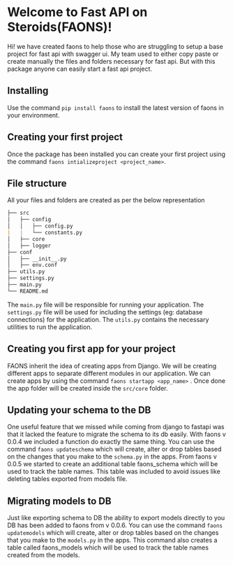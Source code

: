 # Welcome to Fast API on Steroids(FAONS)!

Hi! we have created faons to help those who are struggling to setup a base project for fast api with swagger ui. My team used to either copy paste or create manually the files and folders necessary for fast api. But with this package anyone can easily start a fast api project.


## Installing

Use the command `pip install faons` to install the latest version of faons in your environment.

## Creating your first project

Once the package has been installed you can create your first project using the command `faons intializeproject <project_name>`.

## File structure

All your files and folders are created as per the below representation
```markdown
├── src
│   ├── config
│   │   ├── config.py
|   |   └── constants.py
│   ├── core
│   ├── logger
├── conf
│   ├── __init__.py
│   ├── env.conf
├── utils.py
├── settings.py
├── main.py 
└── README.md
```

The `main.py` file will be responsible for running your application. The `settings.py` file will be used for including the settings (eg: database connections) for the application. The `utils.py` contains the necessary utilities to run the application.

## Creating you first app for your project

FAONS inherit the idea of creating apps from Django. We will be creating different apps to separate different modules in our application. We can create apps by using the command `faons startapp <app_name>` . Once done the app folder will be created inside the `src/core` folder.

## Updating your schema to the DB

One useful feature that we missed while coming from django to fastapi was that it lacked the feature to migrate the schema to its db easily. With faons v 0.0.4 we included a function do exactly the same thing. You can use the command `faons updateschema` which will create, alter or drop tables based on the changes that you make to the `schema.py` in the apps. From faons v 0.0.5 we started to create an additional table faons_schema which will be used to track the table names. This table was included to avoid issues like deleting tables exported from models file.

## Migrating models to DB

Just like exporting schema to DB the ability to export models directly to you DB has been added to faons from v 0.0.6. You can use the command `faons updatemodels` which will create, alter or drop tables based on the changes that you make to the `models.py` in the apps. This command also creates a table called faons_models which will be used to track the table names created from the models.